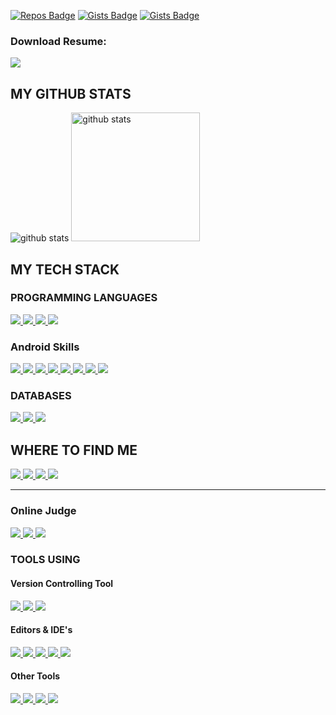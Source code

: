 [![Repos Badge](https://badges.pufler.dev/repos/ATIK-FAYSAL)](https://github.com/ATIK-FAYSAL)
[![Gists Badge](https://badges.pufler.dev/gists/ATIK-FAYSAL)](https://gist.github.com/ATIK-FAYSAL)
[![Gists Badge](https://pageview.vercel.app/?github_user=ATIK-FAYSAL)](https://github.com/ATIK-FAYSAL)


### Download Resume:
<a title="Resume" href="https://drive.google.com/file/d/13T38SWM2HF2GoCuX2oSRL8LQ2ckiySpQ/view?usp=sharing">
   <img src="https://img.shields.io/badge/Resume-black?color=14171A&labelColor=212121&logo=resume&logoColor=ffffff"/>
</a>

<h2>MY GITHUB STATS</h2>
<p>
  <img title="github stats" src="https://github-readme-stats.vercel.app/api?username=ATIK-FAYSAL&show_icons=true&line_height=27">
  <img title="github stats" height="206" src="https://github-readme-stats.vercel.app/api/top-langs/?username=ATIK-FAYSAL">
</p>

<h2>MY TECH STACK </h2>

<h3>PROGRAMMING LANGUAGES </h3>
<p>
  <a title="Kotlin" href="https://kotlinlang.org/">
    <img src="https://img.shields.io/badge/kotlin-%23777BB4.svg?&style=flat-square&logo=kotlin&logoColor=white"/>
  </a>
  <a title="JAVA" href="https://www.java.com/en/">
    <img src="https://img.shields.io/badge/JAVA-%23ED8B00.svg?&style=flat-square&logo=java&logoColor=white"/>
  </a>
  <a title="C++" href="https://isocpp.org/">
    <img src="https://img.shields.io/badge/C++-%23ED8B00.svg?&style=flat-square&logo=C++&logoColor=white"/>
  </a>
   <a title="PHP" href="https://www.php.net/">
    <img src="https://img.shields.io/badge/PHP-%23777BB4.svg?&style=flat-square&logo=php&logoColor=white"/>
  </a>
</p>

<h3>Android Skills</h3>
<a title="Problem Solving" href="https://developer.android.com/jetpack/guide?gclid=Cj0KCQiAsqOMBhDFARIsAFBTN3cyt6Ka7dlmc7t2DCxmhKGVcadHR-vz13HCC4NgyaoBYZkWBdctbMcaAnOhEALw_wcB&gclsrc=aw.ds">
  <img src="https://img.shields.io/badge/Prolem%20Solving%20-%23E3B120.svg?&style=flat-square&logo=mvvm&logoColor=white"/>
</a>
<a title="MVVM" href="https://developer.android.com/jetpack/guide?gclid=Cj0KCQiAsqOMBhDFARIsAFBTN3cyt6Ka7dlmc7t2DCxmhKGVcadHR-vz13HCC4NgyaoBYZkWBdctbMcaAnOhEALw_wcB&gclsrc=aw.ds">
  <img src="https://img.shields.io/badge/MVVM%20-%23E34F26.svg?&style=flat-square&logo=mvvm&logoColor=white"/>
</a>
<a title="RxAndroid" href="https://github.com/ReactiveX/RxAndroid">
    <img src="https://img.shields.io/badge/RxAndroid%20-%230E56EF.svg?&style=flat-square&logo=rxandroid&logoColor=white"/>
</a>
<a title="Kotlin Coroutines" href="https://www.markdownguide.org/">
    <img src="https://img.shields.io/badge/Coroutines%20-%239220EC.svg?&style=flat-square&logo=coroutines&logoColor=white"/>
</a>
<a title="Firebase" href="https://www.javascript.com/">
    <img src="https://img.shields.io/badge/Firebase%20-%23F1A708.svg?&style=flat-square&logo=firebase&logoColor=white"/>
</a>
<a title="GPS Location" href="https://jquery.com/">
    <img src="https://img.shields.io/badge/GPS%20Location%20-%237FE5A9.svg?&style=flat-square&logo=gps&logoColor=white"/>
</a>
<a title="Data Binding" href="https://www.php.net/">
    <img src="https://img.shields.io/badge/Data%20binding%20-%237FB0E5.svg?&style=flat-square&logo=gps&logoColor=white"/>
</a>
<a title="Kotlin KTX" href="https://www.markdownguide.org/">
    <img src="https://img.shields.io/badge/Kotin%20KTX-%23FE0439.svg?&style=flat-square&logo=kotlinktx&logoColor=white"/>
</a>

<h3>DATABASES</h3>
    
<a title="SQLite" href="https://www.sqlite.org/index.html">
    <img src="https://img.shields.io/badge/SQLite%20-%23003B57.svg?&style=flat-square&logo=sqlite&logoColor=white"/>
</a>
<a title="MYSQL" href="https://www.mysql.com/">
    <img src="http://img.shields.io/badge/-MYSQL-%234479A1?style=flat-square&logo=mysql&logoColor=ffffff"/>
</a>
<a title="Room" href="https://developer.android.com/training/data-storage/room">
    <img src="https://img.shields.io/badge/-Room-%234479A1?style=flat-square&logo=room&logoColor=ffffff"/>
</a>

<h2>WHERE TO FIND ME</h2>
<p>
    <a title="Facebook" href="https://facebook.com/ATIK-FAYSAL">
        <img src="https://img.shields.io/badge/-Facebook-%233b5998?style=flat-square&logo=Facebook&logoColor=ffffff" />
    </a>
    <a title="LinkedIn" href="https://tinyurl.com/4c3u6b2e">
        <img src="https://img.shields.io/badge/-LinkedIn-%230e76a8?style=flat-square&logo=Linkedin&logoColor=ffffff" />
    </a>
    <a title="Instagram" href="https://instagram.com/mr.ms.AtikFaysal">
        <img src="https://img.shields.io/badge/-Instagram-%233f729b?style=flat-square&logo=instagram&logoColor=ffffff" />
    </a>
	<a title="Skype" href="https://www.instagram.com/md_atik_faysal">
        <img src="https://img.shields.io/badge/-Skype-%2304B2FE?style=flat-square&logo=skype&logoColor=ffffff" />
    </a>
</p>

<hr/>

<h3>Online Judge</h3>

<a title="UVA" href="https://tinyurl.com/4c3u6b2e">
   <img src="https://img.shields.io/badge/UVA%20-%23A304FE.svg?&style=flat-square&logo=uva&logoColor=white"/>
</a>
<a title="Codeforces" href="https://tinyurl.com/4c3u6b2e">
   <img src="https://img.shields.io/badge/Codeforces%20-%23FE04AE.svg?&style=flat-square&logo=codeforces&logoColor=white"/>
</a>
<a title="URI" href="https://tinyurl.com/4c3u6b2e">
   <img src="https://img.shields.io/badge/URI%20-%2304E0FE.svg?&style=flat-square&logo=uri&logoColor=white"/>
</a>


<h3>TOOLS USING</h3>

<h4>Version Controlling Tool </h4>

<a title="Git" href="https://git-scm.com/">
   <img src="https://img.shields.io/badge/Git%20-%23F05033.svg?&style=flat-square&logo=git&logoColor=white"/>
</a>
<a title="Github" href="https://github.com/ATIK-FAYSAL">
   <img src="https://img.shields.io/badge/Github%20-%23121011.svg?&style=flat-square&logo=github&logoColor=white"/>
</a>
<a title="BitBucket" href="https://bitbucket.org/atik1404/">
   <img src="https://img.shields.io/badge/Bitbucket%20-%230047B3.svg?&style=flat-square&logo=bitbucket&logoColor=white"/>
</a>

<h4>Editors & <span title="Intergrated Development Environment">IDE</span>'s</h4>
    
<a title="Android Studio" href="https://developer.android.com/studio">
   <img src="https://img.shields.io/badge/-Android%20Studio-%23007ACC?style=flat-square&logo=android" />
</a>
<a title="PHPSTORM" href="https://www.jetbrains.com/phpstorm/">
   <img src="https://img.shields.io/badge/-PhpStorm-%239250f5?style=flat-square&logo=phpstorm" />
</a>
<a title="PyCharm" href="https://www.jetbrains.com/pycharm/">
   <img src="https://img.shields.io/badge/-PyCharm-%23000000?style=flat-square&logo=pycharm" />
</a>
<a title="Sublime Text" href="https://www.sublimetext.com/">
   <img src="https://img.shields.io/badge/-Sublime%20Text-%23FF9800?style=flat-square&logo=sublime-text&logoColor=white" />
</a>
<a title="Atom" href="https://atom.io/">
   <img src="https://img.shields.io/badge/-Atom%20-%2366595C?style=flat-square&logo=atom" />
</a>

<h4>Other Tools</h4>

<a title="The World Wide Web Consortium (W3C)" href="https://www.w3.org/">
   <img src="https://img.shields.io/badge/W3C-%23005A9C.svg?&style=flat-square&logo=w3c&logoColor=white"/>
</a>
<a title="APACHE (Web Server)" href="https://www.apache.org/">
   <img src="https://img.shields.io/badge/Apache-%23D22128.svg?&style=flat-square&logo=apache&logoColor=white"/>
</a>
<a title="XAMPP" href="https://www.apachefriends.org/download.html">
   <img src="https://img.shields.io/badge/XAMPP-%23FB7A24.svg?&style=flat-square&logo=xampp&logoColor=white"/>
</a>
<a title="Trello" href="https://trello.com/">
   <img src="https://img.shields.io/badge/Trello-%230079BF.svg?&style=flat-square&logo=trello&logoColor=white"/>
</a>

[website]: https://clustercoding.com/
[twitter]: https://twitter.com/ATIK-FAYSAL
[youtube]:  https://www.youtube.com/
[linkedin]: https://bd.linkedin.com/in/atik-faysal-368a6412b
[facebook]: https://www.facebook.com/ATIK-FAYSAL/
